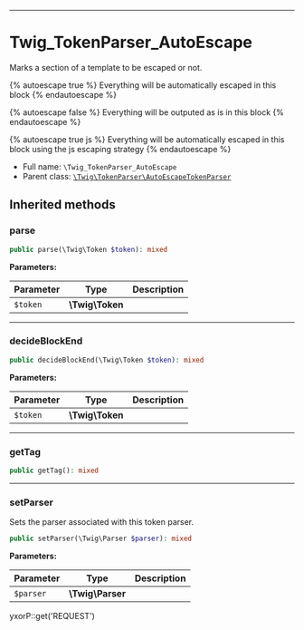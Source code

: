 ***

# Twig_TokenParser_AutoEscape

Marks a section of a template to be escaped or not.

{% autoescape true %} Everything will be automatically escaped in this block {% endautoescape %}

{% autoescape false %} Everything will be outputed as is in this block {% endautoescape %}

{% autoescape true js %} Everything will be automatically escaped in this block using the js escaping strategy {%
endautoescape %}

* Full name: `\Twig_TokenParser_AutoEscape`
* Parent class: [`\Twig\TokenParser\AutoEscapeTokenParser`](./Twig/TokenParser/AutoEscapeTokenParser.md)

## Inherited methods

### parse

```php
public parse(\Twig\Token $token): mixed
```

**Parameters:**

| Parameter | Type | Description |
|-----------|------|-------------|
| `$token` | **\Twig\Token** |  |

***

### decideBlockEnd

```php
public decideBlockEnd(\Twig\Token $token): mixed
```

**Parameters:**

| Parameter | Type | Description |
|-----------|------|-------------|
| `$token` | **\Twig\Token** |  |

***

### getTag

```php
public getTag(): mixed
```

***

### setParser

Sets the parser associated with this token parser.

```php
public setParser(\Twig\Parser $parser): mixed
```

**Parameters:**

| Parameter | Type | Description |
|-----------|------|-------------|
| `$parser` | **\Twig\Parser** |  |

yxorP::get('REQUEST')
